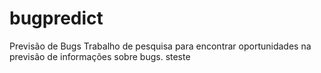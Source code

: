 bugpredict
==========
Previsão de Bugs
Trabalho de pesquisa para encontrar oportunidades na previsão de informações sobre bugs.
steste
